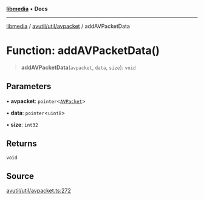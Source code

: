 [**libmedia**](../../../../README.md) • **Docs**

***

[libmedia](../../../../README.md) / [avutil/util/avpacket](../README.md) / addAVPacketData

# Function: addAVPacketData()

> **addAVPacketData**(`avpacket`, `data`, `size`): `void`

## Parameters

• **avpacket**: `pointer`\<[`AVPacket`](../../../struct/avpacket/classes/AVPacket.md)\>

• **data**: `pointer`\<`uint8`\>

• **size**: `int32`

## Returns

`void`

## Source

[avutil/util/avpacket.ts:272](https://github.com/zhaohappy/libmedia/blob/a88305ff5d10e91621f2d71d24c72fc85681b8f7/src/avutil/util/avpacket.ts#L272)
